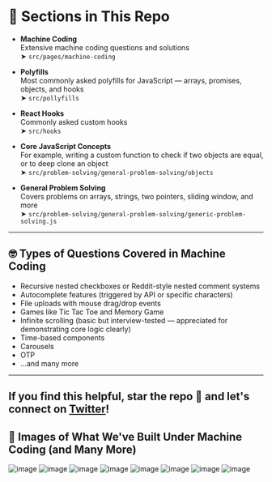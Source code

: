 # 📁 Sections in This Repo

* **Machine Coding**  
  Extensive machine coding questions and solutions  
  ➤ `src/pages/machine-coding`

* **Polyfills**  
  Most commonly asked polyfills for JavaScript — arrays, promises, objects, and hooks  
  ➤ `src/pollyfills`

* **React Hooks**  
  Commonly asked custom hooks  
  ➤ `src/hooks`

* **Core JavaScript Concepts**  
  For example, writing a custom function to check if two objects are equal, or to deep clone an object  
  ➤ `src/problem-solving/general-problem-solving/objects`

* **General Problem Solving**  
  Covers problems on arrays, strings, two pointers, sliding window, and more  
  ➤ `src/problem-solving/general-problem-solving/generic-problem-solving.js`

---

## 🤓 Types of Questions Covered in Machine Coding

* Recursive nested checkboxes or Reddit-style nested comment systems  
* Autocomplete features (triggered by API or specific characters)  
* File uploads with mouse drag/drop events  
* Games like Tic Tac Toe and Memory Game  
* Infinite scrolling (basic but interview-tested — appreciated for demonstrating core logic clearly)  
* Time-based components  
* Carousels  
* OTP  
* ...and many more  

---

If you find this helpful, **star the repo 🌟** and let's connect on [Twitter](https://x.com/Govind755)!
---

## 🧩 Images of What We've Built Under Machine Coding (and Many More)
![image](https://github.com/user-attachments/assets/b53d870c-d3a8-4073-9f9c-a976e92dd331)
![image](https://github.com/user-attachments/assets/01839951-1e57-42f0-bbee-1304c6ed8a16)
![image](https://github.com/user-attachments/assets/80202bbb-67e5-484c-af39-34c2b3943843)
![image](https://github.com/user-attachments/assets/c43af37a-0be2-485a-bd14-f0320b93be3a)
![image](https://github.com/user-attachments/assets/3e0072fa-4b5b-47a2-8f04-2f91f5c33923)
![image](https://github.com/user-attachments/assets/effcb132-49cb-4295-b451-f1d0aa4a4e50)
![image](https://github.com/user-attachments/assets/1eb8bd7d-6380-41db-be80-697d6c3f1f70)
![image](https://github.com/user-attachments/assets/2ecb1650-ab30-426a-8b08-7b3e0cc0ad9f)
